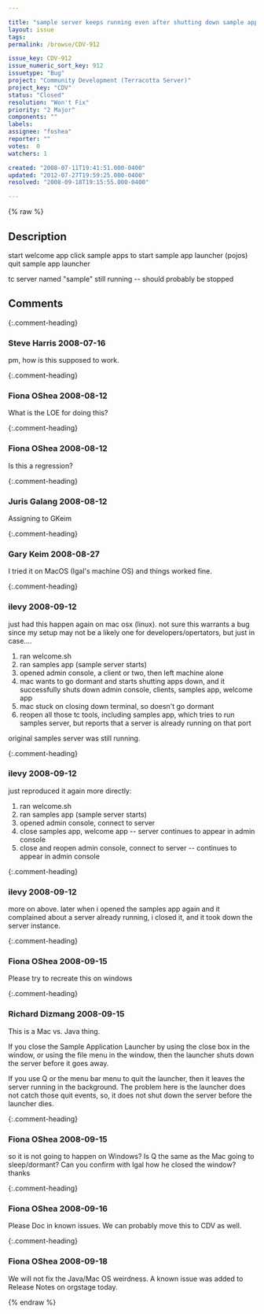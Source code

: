 ```yaml
---

title: "sample server keeps running even after shutting down sample applications in welcome app "
layout: issue
tags: 
permalink: /browse/CDV-912

issue_key: CDV-912
issue_numeric_sort_key: 912
issuetype: "Bug"
project: "Community Development (Terracotta Server)"
project_key: "CDV"
status: "Closed"
resolution: "Won't Fix"
priority: "2 Major"
components: ""
labels: 
assignee: "foshea"
reporter: ""
votes:  0
watchers: 1

created: "2008-07-11T19:41:51.000-0400"
updated: "2012-07-27T19:59:25.000-0400"
resolved: "2008-09-18T19:15:55.000-0400"

---
```




{% raw %}



## Description

<div markdown="1" class="description">

start welcome app
click sample apps to start sample app launcher (pojos)
quit sample app launcher

tc server named "sample" still running -- should probably be stopped

</div>

## Comments


{:.comment-heading}
### **Steve Harris** <span class="date">2008-07-16</span>

<div markdown="1" class="comment">

pm, how is this supposed to work.

</div>


{:.comment-heading}
### **Fiona OShea** <span class="date">2008-08-12</span>

<div markdown="1" class="comment">

What is the LOE for doing this?

</div>


{:.comment-heading}
### **Fiona OShea** <span class="date">2008-08-12</span>

<div markdown="1" class="comment">

Is this a regression?

</div>


{:.comment-heading}
### **Juris Galang** <span class="date">2008-08-12</span>

<div markdown="1" class="comment">

Assigning to GKeim

</div>


{:.comment-heading}
### **Gary Keim** <span class="date">2008-08-27</span>

<div markdown="1" class="comment">

I tried it on MacOS (Igal's machine OS) and things worked fine.


</div>


{:.comment-heading}
### **ilevy** <span class="date">2008-09-12</span>

<div markdown="1" class="comment">

just had this happen again on mac osx (linux). not sure this warrants a bug since my setup may not be a likely one for developers/opertators, but just in case....


1. ran welcome.sh
2. ran samples app (sample server starts)
3. opened admin console, a client or two, then left machine alone
4. mac wants to go dormant and starts shutting apps down, and it successfully shuts down admin console, clients, samples app, welcome app
5. mac stuck on closing down terminal, so doesn't go dormant
6. reopen all those tc tools, including samples app, which tries to run samples server, but reports that a server is already running on that port

original samples server was still running.


</div>


{:.comment-heading}
### **ilevy** <span class="date">2008-09-12</span>

<div markdown="1" class="comment">

just reproduced it again more directly:

1. ran welcome.sh
2. ran samples app (sample server starts)
3. opened admin console, connect to server
4. close samples app, welcome app -- server continues to appear in admin console 
5. close and reopen admin console, connect to server -- continues to appear in admin console


</div>


{:.comment-heading}
### **ilevy** <span class="date">2008-09-12</span>

<div markdown="1" class="comment">

more on above. later when i opened the samples app again and it complained about a server already running, i closed it, and it took down the server instance.

</div>


{:.comment-heading}
### **Fiona OShea** <span class="date">2008-09-15</span>

<div markdown="1" class="comment">

Please try to recreate this on windows

</div>


{:.comment-heading}
### **Richard Dizmang** <span class="date">2008-09-15</span>

<div markdown="1" class="comment">

This is a Mac vs. Java thing.  

If you close the Sample Application Launcher by using the close box in the window, or using the file menu in the window, then the launcher shuts down the server before it goes away.  

If you use <cmd>Q or the menu bar menu to quit the launcher, then it leaves the server running in the background.  The problem here is the launcher does not catch those quit events, so, it does not shut down the server before the launcher dies.



</div>


{:.comment-heading}
### **Fiona OShea** <span class="date">2008-09-15</span>

<div markdown="1" class="comment">

so it is not going to happen on Windows?
Is <cmd>Q the same as the Mac going to sleep/dormant?
Can you confirm with Igal how he closed the window? thanks

</div>


{:.comment-heading}
### **Fiona OShea** <span class="date">2008-09-16</span>

<div markdown="1" class="comment">

Please Doc in known issues. We can probably move this to CDV as well.

</div>


{:.comment-heading}
### **Fiona OShea** <span class="date">2008-09-18</span>

<div markdown="1" class="comment">

We will not fix the Java/Mac OS weirdness. A known issue was added to Release Notes on orgstage today.

</div>



{% endraw %}
